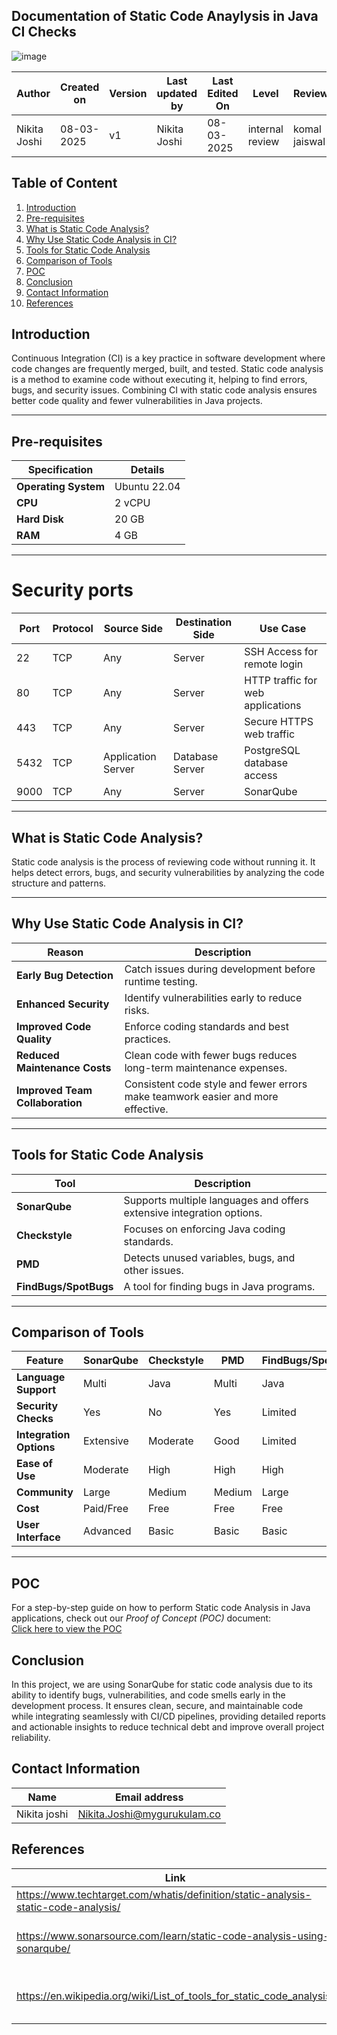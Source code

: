 

## **Documentation of Static Code Anaylysis in Java CI Checks**

![image](https://github.com/user-attachments/assets/b164d7bc-c70a-4c68-a5d6-5f6e7d6e6b09)

| **Author** | **Created on** | **Version** | **Last updated by**|**Last Edited On**|**Level** |**Reviewer** |
|------------|---------------------------|-------------|----------------|-----|-------------|-------------|
| Nikita Joshi|  08-03-2025           | v1         | Nikita Joshi    | 08-03-2025    |  internal review | komal jaiswal | 


## **Table of Content**
1. [Introduction](#introduction)
2. [Pre-requisites](#pre-requisites)
3. [What is Static Code Analysis?](#what-is-static-code-analysis)
4. [Why Use Static Code Analysis in CI?](#why-use-static-code-analysis-in-ci)
5. [Tools for Static Code Analysis](#tools-for-static-code-analysis)
6. [Comparison of Tools](#comparison-of-tools)
7. [POC](#poc)
8. [Conclusion](#conclusion)
9. [Contact Information](#contact-information)
10. [References](#references)


## **Introduction**


Continuous Integration (CI) is a key practice in software development where code changes are frequently merged, built, and tested. Static code analysis is a method to examine code without executing it, helping to find errors, bugs, and security issues. Combining CI with static code analysis ensures better code quality and fewer vulnerabilities in Java projects.
___
## **Pre-requisites**


| **Specification**      | **Details**         |
|-------------------------|---------------------|
| **Operating System**    | Ubuntu 22.04      |
| **CPU**                | 2 vCPU             |
| **Hard Disk**             | 20 GB              |
| **RAM**                | 4 GB               |

--- 

# Security ports

| **Port** | **Protocol** | **Source Side**    | **Destination Side** | **Use Case**                     |
|----------|--------------|--------------------|-----------------------|-----------------------------------|
| 22       | TCP          | Any                | Server               | SSH Access for remote login      |
| 80       | TCP          | Any                | Server               | HTTP traffic for web applications|
| 443      | TCP          | Any                | Server               | Secure HTTPS web traffic         |
| 5432     | TCP          | Application Server | Database Server      | PostgreSQL database access       |
| 9000     | TCP          | Any                | Server               |  SonarQube |


___

## **What is Static Code Analysis?**
Static code analysis is the process of reviewing code without running it. It helps detect errors, bugs, and security vulnerabilities by analyzing the code structure and patterns.

---

## **Why Use Static Code Analysis in CI?**

| **Reason**              | **Description**                                                                 |
|--------------------------|---------------------------------------------------------------------------------|
| **Early Bug Detection**  | Catch issues during development before runtime testing.                         |
| **Enhanced Security**    | Identify vulnerabilities early to reduce risks.                                |
| **Improved Code Quality**| Enforce coding standards and best practices.                                   |
| **Reduced Maintenance Costs** |	Clean code with fewer bugs reduces long-term maintenance expenses.|
|**Improved Team Collaboration** |	Consistent code style and fewer errors make teamwork easier and more effective.|

---

## **Tools for Static Code Analysis**

| **Tool**               | **Description**                                                                 |
|-------------------------|---------------------------------------------------------------------------------|
| **SonarQube**           | Supports multiple languages and offers extensive integration options.           |
| **Checkstyle**          | Focuses on enforcing Java coding standards.                                    |
| **PMD**                 | Detects unused variables, bugs, and other issues.                              |
| **FindBugs/SpotBugs**   | A tool for finding bugs in Java programs.                                      |

---



## **Comparison of Tools**

| **Feature**            | **SonarQube** | **Checkstyle** | **PMD** | **FindBugs/SpotBugs** |
|-------------------------|---------------|----------------|---------|-----------------------|
| **Language Support**    | Multi         | Java           | Multi   | Java                  |
| **Security Checks**     | Yes           | No             | Yes     | Limited               |
| **Integration Options** | Extensive     | Moderate       | Good    | Limited               |
| **Ease of Use**         | Moderate      | High           | High    | High                  |
| **Community**           | Large         | Medium         | Medium  | Large                 |
| **Cost**                | Paid/Free     | Free           | Free    | Free                  |
| **User Interface**      | Advanced      | Basic          | Basic   | Basic                 |

___
## **POC**
For a step-by-step guide on how to perform Static code Analysis in Java applications, check out our *Proof of Concept (POC)* document:  
[Click here to view the POC](https://github.com/snaatak-Zero-Downtime-Crew/Documentation/blob/Nikita-SCRUM-70/Application%20CI%20Design/Java%20CI%20Checks/Static%20Code%20Analysis/POC/README.md)

## **Conclusion**

In this project, we are using SonarQube for static code analysis due to its ability to identify bugs, vulnerabilities, and code smells early in the development process. It ensures clean, secure, and maintainable code while integrating seamlessly with CI/CD pipelines, providing detailed reports and actionable insights to reduce technical debt and improve overall project reliability.



## **Contact Information**

| **Name** | **Email address**            
|----------|-------------------------------|
| Nikita joshi    | Nikita.Joshi@mygurukulam.co |



## **References**

| **Link** | **Description** |
|------------------------------------------------------|------------------|
| https://www.techtarget.com/whatis/definition/static-analysis-static-code-analysis/| Static Code Anlyasis |
|https://www.sonarsource.com/learn/static-code-analysis-using-sonarqube/| SonarQube for Static Code Analysis |
|https://en.wikipedia.org/wiki/List_of_tools_for_static_code_analysis/|List of Static Code Analysis Tools|
